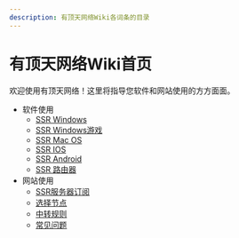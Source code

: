 ```yaml
---
description: 有顶天网络Wiki各词条的目录
---
```


# 有顶天网络Wiki首页

欢迎使用有顶天网络！这里将指导您软件和网站使用的方方面面。

* 软件使用
  * [SSR Windows](ruan-jian-shi-yong/ruan-jian-shi-yong.md)
  * [SSR Windows游戏](ruan-jian-shi-yong/ssr-windows-you-xi.md)
  * [SSR Mac OS](ruan-jian-shi-yong/ssr-mac-os.md)
  * [SSR IOS](ruan-jian-shi-yong/ssr-ios.md)
  * [SSR Android](ruan-jian-shi-yong/ssr-android.md)
  * [SSR 路由器](ruan-jian-shi-yong/ssr-lu-you-qi.md)
* 网站使用
  * [SSR服务器订阅](wang-zhan-shi-yong/ssr-fu-wu-qi-ding-yue.md)
  * [选择节点](wang-zhan-shi-yong/xuan-ze-jie-dian.md)
  * [中转规则](wang-zhan-shi-yong/zhong-zhuan-gui-ze.md)
  * [常见问题](wang-zhan-shi-yong/chang-jian-wen-ti.md)



